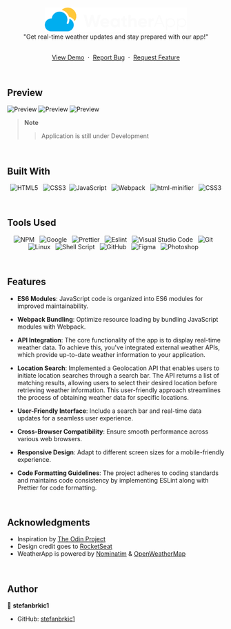 <br>

<div align="center">
<img src="./src/img/logo/weather-app-logotype.png" alt="logo" width="330">
<br>
"Get real-time weather updates and stay prepared with our app!"
<br>
<br>
  <p>
    <a href="https://stefanbrkic1.github.io/weather-app/">View Demo</a>
    &nbsp;·&nbsp;
    <a href="https://github.com/stefanbrkic1/weather-app/issues">Report Bug</a>
    &nbsp;·&nbsp;
    <a href="https://github.com/stefanbrkic1/weather-app/issues">Request Feature</a>
  </p>

</div>

<br>

<!-- ABOUT THE PROJECT -->

## Preview

![Preview](<./src/img/GitHub(MainPage)3.jpg>)
![Preview](<./src/img/GitHub(PHONES).jpg>)
![Preview](<./src/img/GitHub(Devices).jpg>)

> **Note**
>
> > Application is still under Development

<br>

## Built With

<div align=center>

![HTML5](https://img.shields.io/badge/html5-%23E34F26.svg?style=for-the-badge&logo=html5&logoColor=white) &nbsp;&nbsp;![CSS3](https://img.shields.io/badge/css3-%231572B6.svg?style=for-the-badge&logo=css3&logoColor=white)&nbsp;&nbsp;![JavaScript](https://img.shields.io/badge/ES6%20Modules%20-%23F7DF1E.svg?style=for-the-badge&logo=javascript&logoColor=black) &nbsp;&nbsp;![Webpack](https://img.shields.io/badge/webpack-%238DD6F9.svg?style=for-the-badge&logo=webpack&logoColor=black) &nbsp;&nbsp;![html-minifier](https://img.shields.io/badge/html%20minifier-A90533?style=for-the-badge&logo=html5&logoColor=white) &nbsp;&nbsp;![CSS3](https://img.shields.io/badge/css_minifier-2C2D72.svg?style=for-the-badge&logo=css3&logoColor=white)

</div>

<br>

## Tools Used

<div align=center>
  
![NPM](https://img.shields.io/badge/npm-CB3837?style=for-the-badge&logo=npm&logoColor=white) &nbsp;&nbsp;![Google](https://img.shields.io/badge/google-DA4437?style=for-the-badge&logo=google&logoColor=white) &nbsp;&nbsp;![Prettier](https://img.shields.io/badge/prettier-1A2C34?style=for-the-badge&logo=prettier&logoColor=F7BA3E) &nbsp;&nbsp;![Eslint](https://img.shields.io/badge/eslint-3A33D1?style=for-the-badge&logo=eslint&logoColor=white) &nbsp;&nbsp;![Visual Studio Code](https://img.shields.io/badge/VS%20Code-0078d7.svg?style=for-the-badge&logo=visual-studio-code&logoColor=white) &nbsp;&nbsp;![Git](https://img.shields.io/badge/Git-F05032?style=for-the-badge&logo=git&logoColor=white) &nbsp;&nbsp;![Linux](https://img.shields.io/badge/linux-FCC624?style=for-the-badge&logo=linux&logoColor=black) &nbsp;&nbsp;![Shell Script](https://img.shields.io/badge/Terminal-241F31?style=for-the-badge&logo=gnu-bash&logoColor=white) &nbsp;&nbsp;![GitHub](https://img.shields.io/badge/github-181717?style=for-the-badge&logo=github&logoColor=white) &nbsp;&nbsp;![Figma](https://img.shields.io/badge/figma-F24E1E?style=for-the-badge&logo=figma&logoColor=white) &nbsp;&nbsp;![Photoshop](https://img.shields.io/badge/adobephotoshop-31A8FF?style=for-the-badge&logo=adobephotoshop&logoColor=white) &nbsp;&nbsp;

</div>

<br>

## Features

- **ES6 Modules**: JavaScript code is organized into ES6 modules for improved maintainability.

- **Webpack Bundling**: Optimize resource loading by bundling JavaScript modules with Webpack.

- **API Integration**: The core functionality of the app is to display real-time weather data. To achieve this, you've integrated external weather APIs, which provide up-to-date weather information to your application.

- **Location Search**: Implemented a Geolocation API that enables users to initiate location searches through a search bar. The API returns a list of matching results, allowing users to select their desired location before retrieving weather information. This user-friendly approach streamlines the process of obtaining weather data for specific locations.

- **User-Friendly Interface**: Include a search bar and real-time data updates for a seamless user experience.

- **Cross-Browser Compatibility**: Ensure smooth performance across various web browsers.

- **Responsive Design**: Adapt to different screen sizes for a mobile-friendly experience.

- **Code Formatting Guidelines**: The project adheres to coding standards and maintains code consistency by implementing ESLint along with Prettier for code formatting.

<br>

<!-- ACKNOWLEDGMENTS -->

## Acknowledgments

- Inspiration by [The Odin Project](https://www.theodinproject.com/)
- Design credit goes to [RocketSeat](https://www.rocketseat.com.br/)
- WeatherApp is powered by [Nominatim](https://nominatim.org/) & [OpenWeatherMap](https://openweathermap.org/api)

<br>

## Author

👤 **stefanbrkic1**

- GitHub: [stefanbrkic1](https://github.com/stefanbrkic1)
